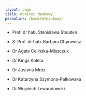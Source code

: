 ```yaml
---
layout: page
title: Komitet Naukowy
permalink: /komitetnaukowy/
---
```



* Prof. dr hab. Stanisława Steuden

* S. Prof. dr hab. Barbara Chyrowicz

* Dr Agata Celińska-Miszczuk

* Dr Kinga Kaleta

* Dr Justyna Mróz

* Dr Katarzyna Szymona-Pałkowska

* Dr Wojciech Lewandowski
